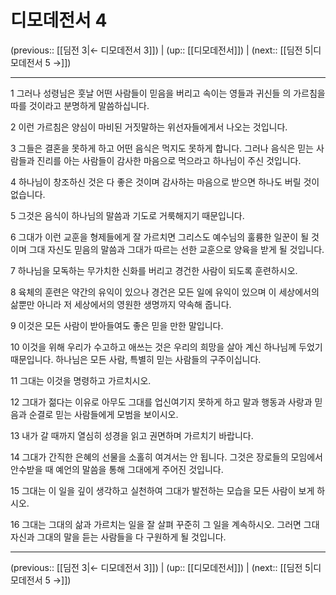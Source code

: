 # 디모데전서 4

(previous:: [[딤전 3|← 디모데전서 3]]) | (up:: [[디모데전서]]) | (next:: [[딤전 5|디모데전서 5 →]])

***




1 
그러나 성령님은 훗날 어떤 사람들이 믿음을 버리고 속이는 영들과 귀신들 의 가르침을 따를 것이라고 분명하게 말씀하십니다. 



2 
이런 가르침은 양심이 마비된 거짓말하는 위선자들에게서 나오는 것입니다. 



3 
그들은 결혼을 못하게 하고 어떤 음식은 먹지도 못하게 합니다. 그러나 음식은 믿는 사람들과 진리를 아는 사람들이 감사한 마음으로 먹으라고 하나님이 주신 것입니다. 



4 
하나님이 창조하신 것은 다 좋은 것이며 감사하는 마음으로 받으면 하나도 버릴 것이 없습니다. 



5 
그것은 음식이 하나님의 말씀과 기도로 거룩해지기 때문입니다. 



6 
그대가 이런 교훈을 형제들에게 잘 가르치면 그리스도 예수님의 훌륭한 일꾼이 될 것이며 그대 자신도 믿음의 말씀과 그대가 따르는 선한 교훈으로 양육을 받게 될 것입니다. 



7 
하나님을 모독하는 무가치한 신화를 버리고 경건한 사람이 되도록 훈련하시오. 



8 
육체의 훈련은 약간의 유익이 있으나 경건은 모든 일에 유익이 있으며 이 세상에서의 삶뿐만 아니라 저 세상에서의 영원한 생명까지 약속해 줍니다. 



9 
이것은 모든 사람이 받아들여도 좋은 믿을 만한 말입니다. 



10 
이것을 위해 우리가 수고하고 애쓰는 것은 우리의 희망을 살아 계신 하나님께 두었기 때문입니다. 하나님은 모든 사람, 특별히 믿는 사람들의 구주이십니다. 



11 
그대는 이것을 명령하고 가르치시오. 



12 
그대가 젊다는 이유로 아무도 그대를 업신여기지 못하게 하고 말과 행동과 사랑과 믿음과 순결로 믿는 사람들에게 모범을 보이시오. 



13 
내가 갈 때까지 열심히 성경을 읽고 권면하며 가르치기 바랍니다. 



14 
그대가 간직한 은혜의 선물을 소홀히 여겨서는 안 됩니다. 그것은 장로들의 모임에서 안수받을 때 예언의 말씀을 통해 그대에게 주어진 것입니다. 



15 
그대는 이 일을 깊이 생각하고 실천하여 그대가 발전하는 모습을 모든 사람이 보게 하시오. 



16 
그대는 그대의 삶과 가르치는 일을 잘 살펴 꾸준히 그 일을 계속하시오. 그러면 그대 자신과 그대의 말을 듣는 사람들을 다 구원하게 될 것입니다.

***

(previous:: [[딤전 3|← 디모데전서 3]]) | (up:: [[디모데전서]]) | (next:: [[딤전 5|디모데전서 5 →]])
